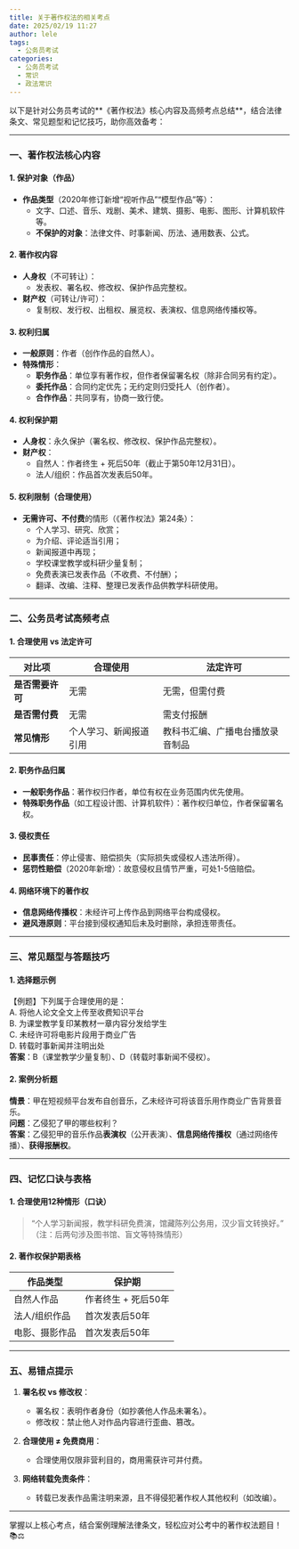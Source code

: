 ```yaml
---
title: 关于著作权法的相关考点
date: 2025/02/19 11:27
author: lele
tags:
  - 公务员考试
categories:
  - 公务员考试
  - 常识
  - 政法常识
---
```

以下是针对公务员考试的**《著作权法》核心内容及高频考点总结**，结合法律条文、常见题型和记忆技巧，助你高效备考：

---

### **一、著作权法核心内容**
#### **1. 保护对象（作品）**
- **作品类型**（2020年修订新增“视听作品”“模型作品”等）：  
  - 文字、口述、音乐、戏剧、美术、建筑、摄影、电影、图形、计算机软件等。  
  - **不保护的对象**：法律文件、时事新闻、历法、通用数表、公式。  

#### **2. 著作权内容**
- **人身权**（不可转让）：  
  - 发表权、署名权、修改权、保护作品完整权。  
- **财产权**（可转让/许可）：  
  - 复制权、发行权、出租权、展览权、表演权、信息网络传播权等。  

#### **3. 权利归属**
- **一般原则**：作者（创作作品的自然人）。  
- **特殊情形**：  
  - **职务作品**：单位享有著作权，但作者保留署名权（除非合同另有约定）。  
  - **委托作品**：合同约定优先；无约定则归受托人（创作者）。  
  - **合作作品**：共同享有，协商一致行使。  

#### **4. 权利保护期**
- **人身权**：永久保护（署名权、修改权、保护作品完整权）。  
- **财产权**：  
  - 自然人：作者终生 + 死后50年（截止于第50年12月31日）。  
  - 法人/组织：作品首次发表后50年。  

#### **5. 权利限制（合理使用）**
- **无需许可、不付费**的情形（《著作权法》第24条）：  
  - 个人学习、研究、欣赏；  
  - 为介绍、评论适当引用；  
  - 新闻报道中再现；  
  - 学校课堂教学或科研少量复制；  
  - 免费表演已发表作品（不收费、不付酬）；  
  - 翻译、改编、注释、整理已发表作品供教学科研使用。  

---

### **二、公务员考试高频考点**
#### **1. 合理使用 vs 法定许可**
| **对比项**    | **合理使用**    | **法定许可**         |
| ---------- | ----------- | ---------------- |
| **是否需要许可** | 无需          | 无需，但需付费          |
| **是否需付费**  | 无需          | 需支付报酬            |
| **常见情形**   | 个人学习、新闻报道引用 | 教科书汇编、广播电台播放录音制品 |

#### **2. 职务作品归属**
- **一般职务作品**：著作权归作者，单位有权在业务范围内优先使用。  
- **特殊职务作品**（如工程设计图、计算机软件）：著作权归单位，作者保留署名权。  

#### **3. 侵权责任**
- **民事责任**：停止侵害、赔偿损失（实际损失或侵权人违法所得）。  
- **惩罚性赔偿**（2020年新增）：故意侵权且情节严重，可处1-5倍赔偿。  

#### **4. 网络环境下的著作权**
- **信息网络传播权**：未经许可上传作品到网络平台构成侵权。  
- **避风港原则**：平台接到侵权通知后未及时删除，承担连带责任。  

---

### **三、常见题型与答题技巧**
#### **1. 选择题示例**
【例题】下列属于合理使用的是：  
A. 将他人论文全文上传至收费知识平台  
B. 为课堂教学复印某教材一章内容分发给学生  
C. 未经许可将电影片段用于商业广告  
D. 转载时事新闻并注明出处  
**答案**：B（课堂教学少量复制）、D（转载时事新闻不侵权）。  

#### **2. 案例分析题**
**情景**：甲在短视频平台发布自创音乐，乙未经许可将该音乐用作商业广告背景音乐。  
**问题**：乙侵犯了甲的哪些权利？  
**答案**：乙侵犯甲的音乐作品**表演权**（公开表演）、**信息网络传播权**（通过网络传播）、**获得报酬权**。  

---

### **四、记忆口诀与表格**
#### **1. 合理使用12种情形（口诀）**
> “个人学习新闻报，教学科研免费演，馆藏陈列公务用，汉少盲文转换好。”  
> （注：后两句涉及图书馆、盲文等特殊情形）

#### **2. 著作权保护期表格**
| **作品类型** | **保护期**      |
| -------- | ------------ |
| 自然人作品    | 作者终生 + 死后50年 |
| 法人/组织作品  | 首次发表后50年     |
| 电影、摄影作品  | 首次发表后50年     |

---

### **五、易错点提示**
1. **署名权 vs 修改权**：  
   - 署名权：表明作者身份（如抄袭他人作品未署名）。  
   - 修改权：禁止他人对作品内容进行歪曲、篡改。  

2. **合理使用 ≠ 免费商用**：  
   - 合理使用仅限非营利目的，商用需获许可并付费。  

3. **网络转载免责条件**：  
   - 转载已发表作品需注明来源，且不得侵犯著作权人其他权利（如改编）。  

---

掌握以上核心考点，结合案例理解法律条文，轻松应对公考中的著作权法题目！ 📚⚖️